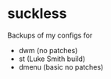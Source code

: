 # suckless

Backups of my configs for 
- dwm (no patches)
- st (Luke Smith build)
- dmenu (basic no patches)
